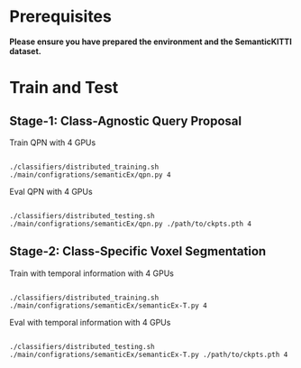 # Prerequisites

**Please ensure you have prepared the environment and the SemanticKITTI dataset.**

# Train and Test

## Stage-1: Class-Agnostic Query Proposal
Train QPN with 4 GPUs 
```

./classifiers/distributed_training.sh ./main/configrations/semanticEx/qpn.py 4

```

Eval QPN with 4 GPUs
```

./classifiers/distributed_testing.sh ./main/configrations/semanticEx/qpn.py ./path/to/ckpts.pth 4

```
## Stage-2: Class-Specific Voxel Segmentation
Train with temporal information with 4 GPUs 
```

./classifiers/distributed_training.sh ./main/configrations/semanticEx/semanticEx-T.py 4
```

Eval with temporal information with 4 GPUs
```

./classifiers/distributed_testing.sh ./main/configrations/semanticEx/semanticEx-T.py ./path/to/ckpts.pth 4
```
